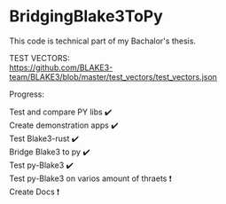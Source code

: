 # BridgingBlake3ToPy
This code is technical part of my Bachalor's thesis.  


TEST VECTORS:  
https://github.com/BLAKE3-team/BLAKE3/blob/master/test_vectors/test_vectors.json  
  
Progress:  
  
Test and compare PY libs :heavy_check_mark:  
Create demonstration apps :heavy_check_mark:  
Test Blake3-rust :heavy_check_mark:  
Bridge Blake3 to py :heavy_check_mark:  
Test py-Blake3 :heavy_check_mark:  
Test py-Blake3 on varios amount of thraets :heavy_exclamation_mark:  
Create Docs :heavy_exclamation_mark:  

